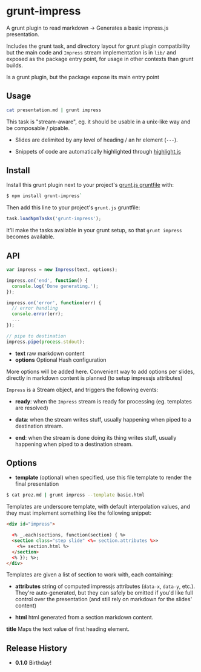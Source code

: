 # grunt-impress

 A grunt plugin to read markdown → Generates a basic impress.js presentation.

Includes the grunt task, and directory layout for grunt plugin compatibility but
the main code and `Impress` stream implementation is in `lib/` and exposed as
the package entry point, for usage in other contexts than grunt builds.

Is a grunt plugin, but the package expose its main entry point

## Usage

```sh
cat presentation.md | grunt impress
```

This task is "stream-aware", eg. it should be usable in a unix-like way
and be composable / pipable.

* Slides are delimited by any level of heading / an hr element (`---`).

* Snippets of code are automatically highlighted through
[highlight.js](https://github.com/isagalaev/highlight.js)

## Install

Install this grunt plugin next to your project's [grunt.js
gruntfile][getting_started] with:

```sh
$ npm install grunt-impress`
```

Then add this line to your project's `grunt.js` gruntfile:

```javascript
task.loadNpmTasks('grunt-impress');
```

It'll make the tasks available in your grunt setup, so that `grunt impress`
becomes available.

## API

```javascript
var impress = new Impress(text, options);

impress.on('end', function() {
  console.log('Done generating.');
});

impress.on('error', function(err) {
  // error handling
  console.error(err);
  ...
});

// pipe to destination
impress.pipe(process.stdout);
```

* **text** raw markdown content
* **options** Optional Hash configuration

More options will be added here. Convenient way to add options per slides,
directly in markdown content is planned (to setup impressjs attributes)

`Impress` is a Stream object, and triggers the following events:

* **ready**: when the `Impress` stream is ready for processing (eg. templates
  are resolved)

* **data**: when the stream writes stuff, usually happening when piped to a
  destination stream.

* **end**: when the stream is done doing its thing writes stuff, usually
  happening when piped to a destination stream.

## Options

* **template** (optional) when specified, use this file template to render the
  final presentation

```sh
$ cat prez.md | grunt impress --template basic.html
```

Templates are underscore template, with default interpolation values, and they
must implement something like the following snippet:

```html
<div id="impress">

  <% _.each(sections, function(section) { %>
  <section class="step slide" <%= section.attributes %>>
    <%= section.html %>
  </section>
  <% }); %>;
</div>
```

Templates are given a list of section to work with, each containing:

* **attributes**
string of computed impressjs attributes (`data-x`, `data-y`,
etc.). They're auto-generated, but they can safely be omitted if you'd like full
control over the presentation (and still rely on markdown for the slides'
content)

* **html**
html generated from a section markdown content.

**title**
Maps the text value of first heading element.

## Release History

* **0.1.0** Birthday!

[grunt]: https://github.com/cowboy/grunt
[getting_started]: https://github.com/cowboy/grunt/blob/master/docs/getting_started.md
